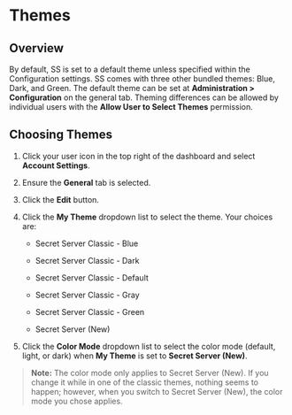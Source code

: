 [title]: # (Default Themes)
[tags]: # (Dashboard, Themes)
[priority]: # (1000)

# Themes

## Overview

By default, SS is set to a default theme unless specified within the Configuration settings. SS comes with three other bundled themes: Blue, Dark, and Green. The default theme can be set at **Administration > Configuration** on the general tab. Theming differences can be allowed by individual users with the **Allow User to Select Themes** permission.

## Choosing Themes

1. Click your user icon in the top right of the dashboard and select **Account Settings**.

2. Ensure the **General** tab is selected.

3. Click the **Edit** button.

4. Click the **My Theme** dropdown list to select the theme. Your choices are:

   - Secret Server Classic - Blue

   - Secret Server Classic - Dark

   - Secret Server Classic - Default

   - Secret Server Classic - Gray

   - Secret Server Classic - Green

   - Secret Server (New)

5. Click the **Color Mode** dropdown list to select the color mode (default, light, or dark) when **My Theme** is set to **Secret Server (New)**.

> **Note:** The color mode only applies to Secret Server (New). If you change it while in one of the classic themes, nothing seems to happen; however, when you switch to Secret Server (New), the color mode you chose applies.
